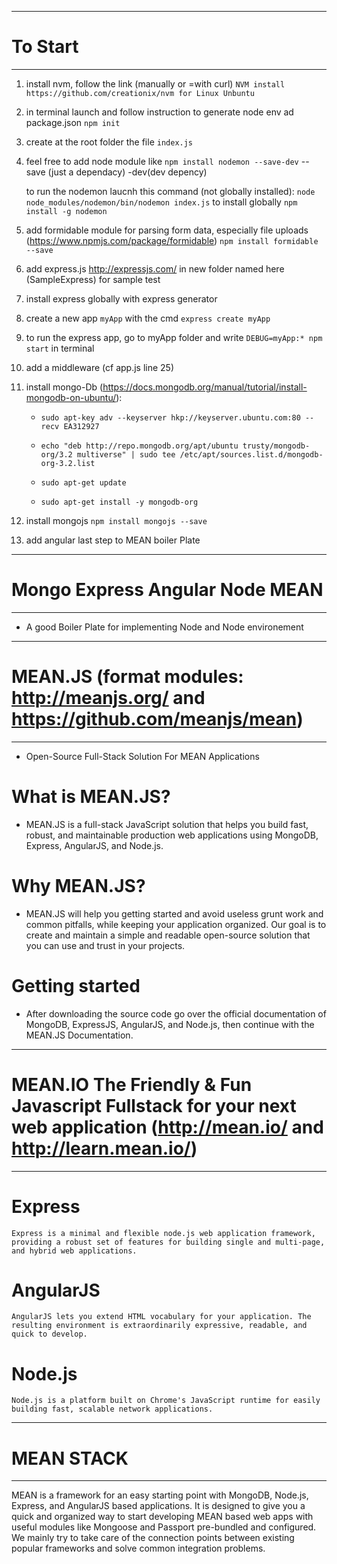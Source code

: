 ------------------------------------------------------
# To Start
------------------------------------------------------
1. install nvm, follow the link (manually or =with curl) `NVM install https://github.com/creationix/nvm for Linux Unbuntu`

2. in terminal launch and follow instruction to generate node env ad package.json `npm init`

3. create at the root folder the file `index.js`

4. feel free to add node module like `npm install nodemon --save-dev`
    --save (just a dependacy)
    -dev(dev depency)

    to run the nodemon laucnh this command (not globally installed): 
    `node node_modules/nodemon/bin/nodemon index.js`
    to install globally `npm install -g nodemon`

5. add formidable module for parsing form data, especially file uploads (https://www.npmjs.com/package/formidable)
    `npm install formidable --save`

6. add express.js http://expressjs.com/ in new folder named here (SampleExpress) for sample test

7. install express globally with express generator

8. create a new app `myApp` with the cmd `express create myApp`

9. to run the express app, go to myApp folder and write `DEBUG=myApp:* npm start` in terminal

10. add a middleware (cf app.js line 25) 

11. install mongo-Db (https://docs.mongodb.org/manual/tutorial/install-mongodb-on-ubuntu/):
    - `sudo apt-key adv --keyserver hkp://keyserver.ubuntu.com:80 --recv EA312927`

    - `echo "deb http://repo.mongodb.org/apt/ubuntu trusty/mongodb-org/3.2 multiverse" | sudo tee /etc/apt/sources.list.d/mongodb-org-3.2.list`

    - `sudo apt-get update`

    - `sudo apt-get install -y mongodb-org`

12. install mongojs `npm install mongojs --save`

13. add angular last step to MEAN boiler Plate


------------------------------------------------------
# Mongo Express Angular Node MEAN 
------------------------------------------------------
* A good Boiler Plate for implementing Node and Node environement

------------------------------------------------------
# MEAN.JS (format modules: http://meanjs.org/ and https://github.com/meanjs/mean)
------------------------------------------------------
* Open-Source Full-Stack Solution For MEAN Applications

# What is MEAN.JS?
* MEAN.JS is a full-stack JavaScript solution that helps you build fast, robust, and maintainable production web applications using MongoDB, Express, AngularJS, and Node.js.

# Why MEAN.JS?
* MEAN.JS will help you getting started and avoid useless grunt work and common pitfalls, while keeping your application organized. Our goal is to create and maintain a simple and readable open-source solution that you can use and trust in your projects.

# Getting started
* After downloading the source code go over the official documentation of MongoDB, ExpressJS, AngularJS, and Node.js, then continue with the MEAN.JS Documentation.


------------------------------------------------------
# MEAN.IO The Friendly & Fun Javascript Fullstack for your next web application (http://mean.io/ and http://learn.mean.io/)
------------------------------------------------------
# Express
    Express is a minimal and flexible node.js web application framework, providing a robust set of features for building single and multi-page, and hybrid web applications.

# AngularJS
    AngularJS lets you extend HTML vocabulary for your application. The resulting environment is extraordinarily expressive, readable, and quick to develop.

# Node.js
    Node.js is a platform built on Chrome's JavaScript runtime for easily building fast, scalable network applications.


------------------------------------------------------
# MEAN STACK
------------------------------------------------------
MEAN is a framework for an easy starting point with MongoDB, Node.js, Express, and AngularJS based applications. It is designed to give you a quick and organized way to start developing MEAN based web apps with useful modules like Mongoose and Passport pre-bundled and configured. We mainly try to take care of the connection points between existing popular frameworks and solve common integration problems.
